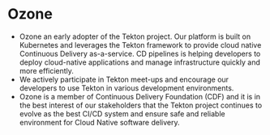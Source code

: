 # Ozone

- Ozone an early adopter of the Tekton project. Our platform is built on Kubernetes and leverages the Tekton framework to provide cloud native Continuous Delivery as-a-service. CD pipelines is helping developers to deploy cloud-native applications and manage infrastructure quickly and more efficiently.
- We actively participate in Tekton meet-ups and encourage our developers to use Tekton in various development environments.
- Ozone is a member of Continuous Delivery Foundation (CDF) and it is in the best interest of our stakeholders that the Tekton project continues to evolve as the best CI/CD system and ensure safe and reliable environment for Cloud Native software delivery.

